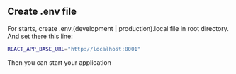 ## Create .env file

For starts, create .env.(development | production).local file in root directory. And set there this line:

```sh
REACT_APP_BASE_URL="http://localhost:8001"
```

Then you can start your application

